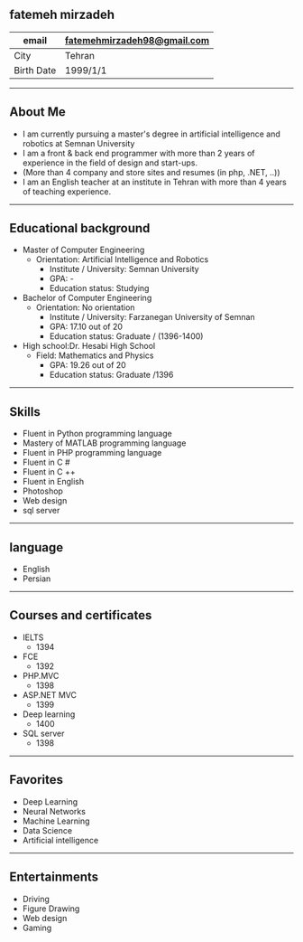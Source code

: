 fatemeh mirzadeh <br>
----------------------------------------------

|     email        |    fatemehmirzadeh98@gmail.com    |
|----------------- |------------------------------------| 
|     City    |        Tehran                            |   
|    Birth Date    |     1999/1/1                    | 

---------------------------------------------------

 About Me 
--------------------------------
* I am currently pursuing a master's degree in artificial intelligence and robotics at Semnan University
* I am a front & back end programmer with more than 2 years of experience in the field of design and start-ups.
*  (More than 4 company and store sites and resumes (in php, .NET, ..))
* I am an English teacher at an institute in Tehran with more than 4 years of teaching experience.

--------------------------------

 Educational background
---------------------------------
* Master of Computer Engineering
    * Orientation: Artificial Intelligence and Robotics
        * Institute / University: Semnan University
        *  GPA: -
        *  Education status: Studying
* Bachelor of Computer Engineering
   *  Orientation: No orientation
        *  Institute / University: Farzanegan University of Semnan
        *  GPA: 17.10 out of 20
        * Education status: Graduate / (1396-1400)
* High school:Dr. Hesabi High School
  * Field: Mathematics and Physics
       * GPA: 19.26 out of 20
       * Education status: Graduate /1396
----------------------------------

Skills
-------------------------------
 * Fluent in Python programming language
 * Mastery of MATLAB programming language
 * Fluent in PHP programming language
 * Fluent in C #
 * Fluent in C ++
 * Fluent in English
 * Photoshop
 * Web design
 * sql server
 
--------------------------------------
language 
------------------------------------
 * English
 * Persian

 
---------------------------------------
Courses and certificates
-----------------------------------
* IELTS
    * 1394
* FCE
    * 1392
 * PHP.MVC
    * 1398 
* ASP.NET MVC
    * 1399
* Deep learning
    * 1400
* SQL server
    * 1398
   
-------------------------------------
Favorites
------------------------------------
* Deep Learning
* Neural Networks
* Machine Learning
* Data Science
* Artificial intelligence

------------------------------------------
Entertainments
--------------------------------------
* Driving
* Figure Drawing
* Web design
* Gaming

